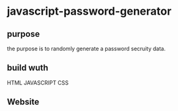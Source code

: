# javascript-password-generator
## purpose
the purpose is to randomly generate a password secruity data. 
## build wuth
HTML
JAVASCRIPT 
CSS
## Website

